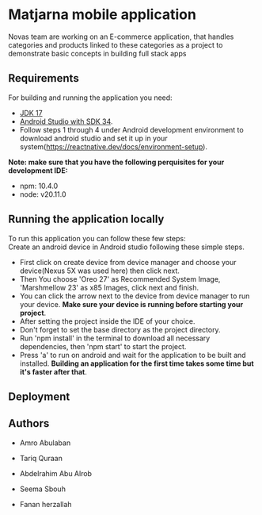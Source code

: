 # Matjarna mobile application
Novas team are working on an E-commerce application, that handles categories and products linked to these categories as a project to demonstrate basic concepts in building full stack apps


## Requirements

For building and running the application you need:

- [JDK 17](https://adoptium.net/temurin/releases/?package=jdk&version=17&os=any)
- [Android Studio with SDK 34](https://developer.android.com/studio/). 
- Follow steps 1 through 4 under Android development environment to download android studio and set it up in your system(https://reactnative.dev/docs/environment-setup).


**Note: make sure that you have the following perquisites for your development IDE:**
- npm: 10.4.0
- node: v20.11.0


## Running the application locally
 
To run this application you can follow these few steps:<br />
Create an android device in Android studio following these simple steps.  
 - First click on create device from device manager and choose your device(Nexus 5X was used here) then click next.
 - Then You choose 'Oreo 27' as Recommended System Image, 'Marshmellow 23' as x85 Images, click next and finish.
 - You can click the arrow next to the device from device manager to run your device.
    **Make sure your device is running before starting your project**.
 - After setting the project inside the IDE of your choice.
 - Don't forget to set the base directory as the project directory.
 - Run 'npm install' in the terminal to download all necessary dependencies, then 'npm start' to start the project.
 - Press 'a' to run on android and wait for the application to be built and installed.
     **Building an application for the first time takes some time but it's faster after that**.

 

## Deployment 



## Authors
- Amro Abulaban

- Tariq Quraan

- Abdelrahim Abu Alrob

- Seema Sbouh

- Fanan herzallah





